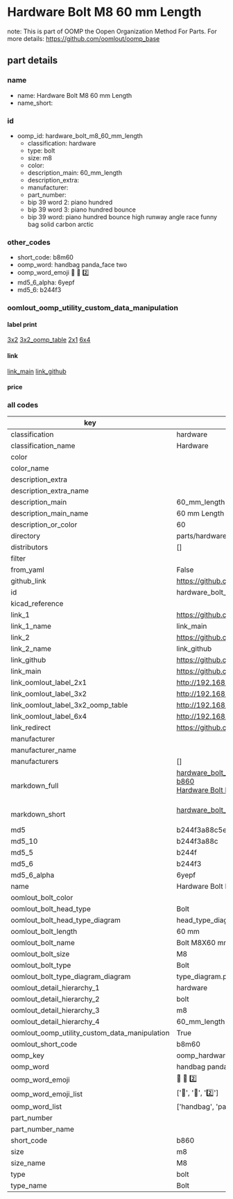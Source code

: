 # Hardware Bolt M8 60 mm Length  

note: This is part of OOMP the Oopen Organization Method For Parts. For more details: https://github.com/oomlout/oomp_base

##  part details
  







### name
* name: Hardware Bolt M8 60 mm Length
* name_short: 
### id
* oomp_id: hardware_bolt_m8_60_mm_length
  * classification: hardware
  * type: bolt
  * size: m8
  * color: 
  * description_main: 60_mm_length
  * description_extra: 
  * manufacturer: 
  * part_number: 
  * bip 39 word 2: piano hundred
  * bip 39 word 3: piano hundred bounce
  * bip 39 word: piano hundred bounce high runway angle race funny bag solid carbon arctic

### other_codes
* short_code: b8m60
* oomp_word: handbag panda_face two
* oomp_word_emoji :handbag: :panda_face: :two:
* md5_6_alpha: 6yepf
* md5_6: b244f3






### oomlout_oomp_utility_custom_data_manipulation
#### label print
[3x2](http://192.168.1.245:1112/?label=oomp%206yepf)
[3x2_oomp_table](http://192.168.1.108:1112/?label=oomp%206yepf)
[2x1](http://192.168.1.242:1112/?label=oomp%206yepf)
[6x4](http://192.168.1.55:1112/?label=oomp%206yepf)    

#### link

[link_main](https://github.com/oomlout/oomlout_oomp_version_1_messy/tree/main/parts/hardware_bolt_m8_60_mm_length) [link_github](https://github.com/oomlout/oomlout_oomp_version_1_messy/tree/main/parts/hardware_bolt_m8_60_mm_length)                             

#### price







### all codes 
| key | value |  
| --- | --- |  
| classification | hardware |  
| classification_name | Hardware |  
| color |  |  
| color_name |  |  
| description_extra |  |  
| description_extra_name |  |  
| description_main | 60_mm_length |  
| description_main_name | 60 mm Length |  
| description_or_color | 60 |  
| directory | parts/hardware_bolt_m8_60_mm_length |  
| distributors | [] |  
| filter |  |  
| from_yaml | False |  
| github_link | https://github.com/oomlout/oomlout_oomp_part_src/tree/main/parts/hardware_bolt_m8_60_mm_length |  
| id | hardware_bolt_m8_60_mm_length |  
| kicad_reference |  |  
| link_1 | https://github.com/oomlout/oomlout_oomp_version_1_messy/tree/main/parts/hardware_bolt_m8_60_mm_length |  
| link_1_name | link_main |  
| link_2 | https://github.com/oomlout/oomlout_oomp_version_1_messy/tree/main/parts/hardware_bolt_m8_60_mm_length |  
| link_2_name | link_github |  
| link_github | https://github.com/oomlout/oomlout_oomp_version_1_messy/tree/main/parts/hardware_bolt_m8_60_mm_length |  
| link_main | https://github.com/oomlout/oomlout_oomp_version_1_messy/tree/main/parts/hardware_bolt_m8_60_mm_length |  
| link_oomlout_label_2x1 | http://192.168.1.242:1112/?label=oomp%206yepf |  
| link_oomlout_label_3x2 | http://192.168.1.245:1112/?label=oomp%206yepf |  
| link_oomlout_label_3x2_oomp_table | http://192.168.1.108:1112/?label=oomp%206yepf |  
| link_oomlout_label_6x4 | http://192.168.1.55:1112/?label=oomp%206yepf |  
| link_redirect | https://github.com/oomlout/oomlout_oomp_version_1_messy/tree/main/parts/hardware_bolt_m8_60_mm_length |  
| manufacturer |  |  
| manufacturer_name |  |  
| manufacturers | [] |  
| markdown_full | [hardware_bolt_m8_60_mm_length](none)<br>[b860](none)<br>[Hardware Bolt M8 60 Mm Length](none)<br><br> |  
| markdown_short | [hardware_bolt_m8_60_mm_length](none)<br><br> |  
| md5 | b244f3a88c5e360c235eb6b834dbcd20 |  
| md5_10 | b244f3a88c |  
| md5_5 | b244f |  
| md5_6 | b244f3 |  
| md5_6_alpha | 6yepf |  
| name | Hardware Bolt M8 60 mm Length |  
| oomlout_bolt_color |  |  
| oomlout_bolt_head_type | Bolt |  
| oomlout_bolt_head_type_diagram | head_type_diagram.png |  
| oomlout_bolt_length | 60 mm |  
| oomlout_bolt_name | Bolt M8X60 mm  (Bolt) |  
| oomlout_bolt_size | M8 |  
| oomlout_bolt_type | Bolt |  
| oomlout_bolt_type_diagram_diagram | type_diagram.png |  
| oomlout_detail_hierarchy_1 | hardware |  
| oomlout_detail_hierarchy_2 | bolt |  
| oomlout_detail_hierarchy_3 | m8 |  
| oomlout_detail_hierarchy_4 | 60_mm_length |  
| oomlout_oomp_utility_custom_data_manipulation | True |  
| oomlout_short_code | b8m60 |  
| oomp_key | oomp_hardware_bolt_m8_60_mm_length |  
| oomp_word | handbag panda_face two |  
| oomp_word_emoji | :handbag: :panda_face: :two: |  
| oomp_word_emoji_list | [':handbag:', ':panda_face:', ':two:'] |  
| oomp_word_list | ['handbag', 'panda_face', 'two'] |  
| part_number |  |  
| part_number_name |  |  
| short_code | b860 |  
| size | m8 |  
| size_name | M8 |  
| type | bolt |  
| type_name | Bolt |  
